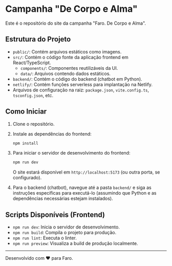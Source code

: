 # Campanha "De Corpo e Alma"

Este é o repositório do site da campanha "Faro. De Corpo e Alma".

## Estrutura do Projeto

- `public/`: Contém arquivos estáticos como imagens.
- `src/`: Contém o código fonte da aplicação frontend em React/TypeScript.
  - `components/`: Componentes reutilizáveis da UI.
  - `data/`: Arquivos contendo dados estáticos.
- `backend/`: Contém o código do backend (chatbot em Python).
- `netlify/`: Contém funções serverless para implantação na Netlify.
- Arquivos de configuração na raiz: `package.json`, `vite.config.ts`, `tsconfig.json`, etc.

## Como Iniciar

1.  Clone o repositório.
2.  Instale as dependências do frontend:
    ```bash
    npm install
    ```
3.  Para iniciar o servidor de desenvolvimento do frontend:
    ```bash
    npm run dev
    ```
    O site estará disponível em `http://localhost:5173` (ou outra porta, se configurado).

4.  Para o backend (chatbot), navegue até a pasta `backend/` e siga as instruções específicas para executá-lo (assumindo que Python e as dependências necessárias estejam instalados).

## Scripts Disponíveis (Frontend)

- `npm run dev`: Inicia o servidor de desenvolvimento.
- `npm run build`: Compila o projeto para produção.
- `npm run lint`: Executa o linter.
- `npm run preview`: Visualiza a build de produção localmente.

---

Desenvolvido com ❤️ para Faro.